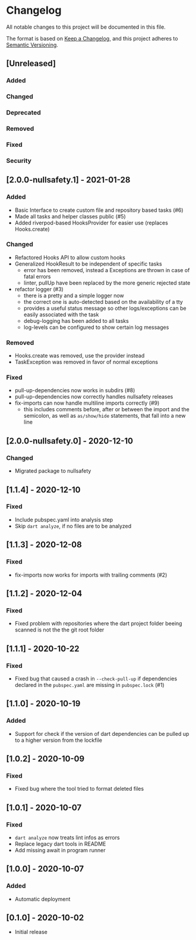 # Changelog
All notable changes to this project will be documented in this file.

The format is based on [Keep a Changelog](https://keepachangelog.com/en/1.0.0/),
and this project adheres to [Semantic Versioning](https://semver.org/spec/v2.0.0.html).

## [Unreleased]
### Added
### Changed
### Deprecated
### Removed
### Fixed
### Security

## [2.0.0-nullsafety.1] - 2021-01-28
### Added
- Basic Interface to create custom file and repository based tasks (#6)
- Made all tasks and helper classes public (#5)
- Added riverpod-based HooksProvider for easier use (replaces Hooks.create)
### Changed
- Refactored Hooks API to allow custom hooks
- Generalized HookResult to be independent of specific tasks
  - error has been removed, instead a Exceptions are thrown in case of fatal 
  errors
  - linter, pullUp have been replaced by the more generic rejected state
- refactor logger (#3)
  - there is a pretty and a simple logger now
  - the correct one is auto-detected based on the availability of a tty
  - provides a useful status message so other logs/exceptions can be easily 
  associated with the task
  - debug-logging has been added to all tasks
  - log-levels can be configured to show certain log messages
### Removed
- Hooks.create was removed, use the provider instead
- TaskException was removed in favor of normal exceptions
### Fixed
- pull-up-dependencies now works in subdirs (#8)
- pull-up-dependencies now correctly handles nullsafety releases
- fix-imports can now handle multiline imports correctly (#9)
  - this includes comments before, after or between the import and the 
  semicolon, as well as `as/show/hide` statements, that fall into a new line

## [2.0.0-nullsafety.0] - 2020-12-10
### Changed
- Migrated package to nullsafety

## [1.1.4] - 2020-12-10
### Fixed
- Include pubspec.yaml into analysis step
- Skip `dart analyze`, if no files are to be analyzed

## [1.1.3] - 2020-12-08
### Fixed
- fix-imports now works for imports with trailing comments (#2)

## [1.1.2] - 2020-12-04
### Fixed
- Fixed problem with repositories where the dart project folder beeing scanned 
is not the the git root folder

## [1.1.1] - 2020-10-22
### Fixed
- Fixed bug that caused a crash in `--check-pull-up` if dependencies declared in
the `pubspec.yaml` are missing in `pubspec.lock` (#1)

## [1.1.0] - 2020-10-19
### Added
- Support for check if the version of dart dependencies can be pulled up to a
higher version from the lockfile

## [1.0.2] - 2020-10-09
### Fixed
- Fixed bug where the tool tried to format deleted files

## [1.0.1] - 2020-10-07
### Fixed
- `dart analyze` now treats lint infos as errors
- Replace legacy dart tools in README
- Add missing await in program runner

## [1.0.0] - 2020-10-07
### Added
- Automatic deployment

## [0.1.0] - 2020-10-02
- Initial release
